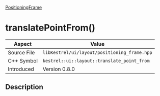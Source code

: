 [PositioningFrame](index)
# translatePointFrom()
| Aspect | Value |
| --- | --- |
| Source File | `libKestrel/ui/layout/positioning_frame.hpp` |
| C++ Symbol | `kestrel::ui::layout::translate_point_from` |
| Introduced | Version 0.8.0 |
## Description

